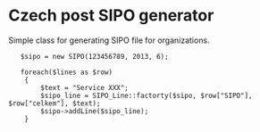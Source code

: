# Czech post SIPO generator

Simple class for generating SIPO file for organizations.

       $sipo = new SIPO(123456789, 2013, 6);

       foreach($lines as $row)
        {
            $text = "Service XXX";
            $sipo_line = SIPO_Line::factorty($sipo, $row["SIPO"], $row["celkem"], $text);
            $sipo->addLine($sipo_line);
        }



